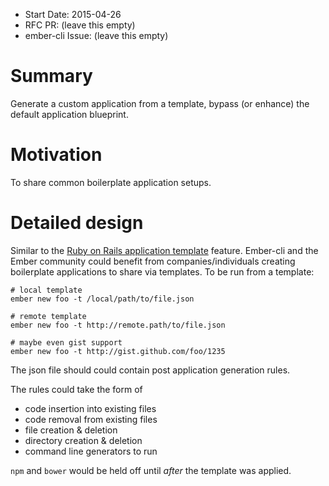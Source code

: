 - Start Date: 2015-04-26
- RFC PR: (leave this empty)
- ember-cli Issue: (leave this empty)

# Summary

Generate a custom application from a template, bypass (or enhance) the
default application blueprint.

# Motivation

To share common boilerplate application setups.

# Detailed design

Similar to the [Ruby on Rails application
template](http://guides.rubyonrails.org/rails_application_templates.html) feature. Ember-cli and the Ember community could benefit
from companies/individuals creating boilerplate applications to share
via templates. To be run from a template:

```
# local template
ember new foo -t /local/path/to/file.json

# remote template
ember new foo -t http://remote.path/to/file.json

# maybe even gist support
ember new foo -t http://gist.github.com/foo/1235
```

The json file should could contain post application generation
rules.

The rules could take the form of

* code insertion into existing files
* code removal from existing files
* file creation & deletion
* directory creation & deletion
* command line generators to run

`npm` and `bower` would be held off until *after* the
template was applied.
